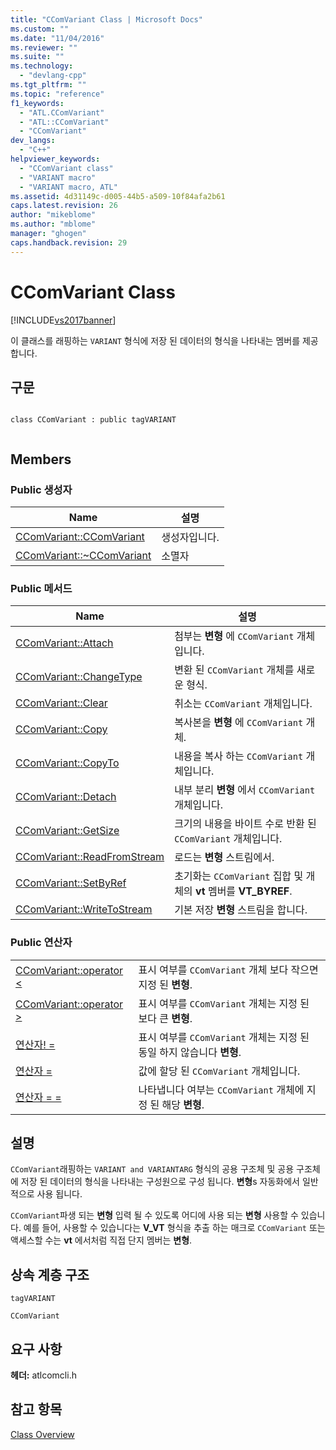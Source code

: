 ```yaml
---
title: "CComVariant Class | Microsoft Docs"
ms.custom: ""
ms.date: "11/04/2016"
ms.reviewer: ""
ms.suite: ""
ms.technology: 
  - "devlang-cpp"
ms.tgt_pltfrm: ""
ms.topic: "reference"
f1_keywords: 
  - "ATL.CComVariant"
  - "ATL::CComVariant"
  - "CComVariant"
dev_langs: 
  - "C++"
helpviewer_keywords: 
  - "CComVariant class"
  - "VARIANT macro"
  - "VARIANT macro, ATL"
ms.assetid: 4d31149c-d005-44b5-a509-10f84afa2b61
caps.latest.revision: 26
author: "mikeblome"
ms.author: "mblome"
manager: "ghogen"
caps.handback.revision: 29
---
```

# CComVariant Class
[!INCLUDE[vs2017banner](../../assembler/inline/includes/vs2017banner.md)]

이 클래스를 래핑하는 `VARIANT` 형식에 저장 된 데이터의 형식을 나타내는 멤버를 제공 합니다.  
  
## 구문  
  
```  
  
class CComVariant : public tagVARIANT  
  
```  
  
## Members  
  
### Public 생성자  
  
|Name|설명|  
|----------|--------|  
|[CComVariant::CComVariant](../Topic/CComVariant::CComVariant.md)|생성자입니다.|  
|[CComVariant::~CComVariant](../Topic/CComVariant::~CComVariant.md)|소멸자|  
  
### Public 메서드  
  
|Name|설명|  
|----------|--------|  
|[CComVariant::Attach](../Topic/CComVariant::Attach.md)|첨부는  **변형** 에 `CComVariant` 개체입니다.|  
|[CComVariant::ChangeType](../Topic/CComVariant::ChangeType.md)|변환 된 `CComVariant` 개체를 새로운 형식.|  
|[CComVariant::Clear](../Topic/CComVariant::Clear.md)|취소는 `CComVariant` 개체입니다.|  
|[CComVariant::Copy](../Topic/CComVariant::Copy.md)|복사본을  **변형** 에 `CComVariant` 개체.|  
|[CComVariant::CopyTo](../Topic/CComVariant::CopyTo.md)|내용을 복사 하는 `CComVariant` 개체입니다.|  
|[CComVariant::Detach](../Topic/CComVariant::Detach.md)|내부 분리  **변형** 에서 `CComVariant` 개체입니다.|  
|[CComVariant::GetSize](../Topic/CComVariant::GetSize.md)|크기의 내용을 바이트 수로 반환 된 `CComVariant` 개체입니다.|  
|[CComVariant::ReadFromStream](../Topic/CComVariant::ReadFromStream.md)|로드는  **변형** 스트림에서.|  
|[CComVariant::SetByRef](../Topic/CComVariant::SetByRef.md)|초기화는 `CComVariant` 집합 및 개체의  **vt** 멤버를  **VT\_BYREF**.|  
|[CComVariant::WriteToStream](../Topic/CComVariant::WriteToStream.md)|기본 저장  **변형** 스트림을 합니다.|  
  
### Public 연산자  
  
|||  
|-|-|  
|[CComVariant::operator \<](../Topic/CComVariant::operator%20%3C.md)|표시 여부를 `CComVariant` 개체 보다 작으면 지정 된  **변형**.|  
|[CComVariant::operator \>](../Topic/CComVariant::operator%20%3E.md)|표시 여부를 `CComVariant` 개체는 지정 된 보다 큰  **변형**.|  
|[연산자\! \=](../Topic/CComVariant::operator%20!=.md)|표시 여부를 `CComVariant` 개체는 지정 된 동일 하지 않습니다  **변형**.|  
|[연산자 \=](../Topic/CComVariant::operator%20=.md)|값에 할당 된 `CComVariant` 개체입니다.|  
|[연산자 \= \=](../Topic/CComVariant::operator%20==.md)|나타냅니다 여부는 `CComVariant` 개체에 지정 된 해당  **변형**.|  
  
## 설명  
 `CComVariant`래핑하는 `VARIANT and VARIANTARG` 형식의 공용 구조체 및 공용 구조체에 저장 된 데이터의 형식을 나타내는 구성원으로 구성 됩니다.  **변형**s 자동화에서 일반적으로 사용 됩니다.  
  
 `CComVariant`파생 되는  **변형** 입력 될 수 있도록 어디에 사용 되는  **변형** 사용할 수 있습니다.  예를 들어, 사용할 수 있습니다는  **V\_VT** 형식을 추출 하는 매크로 `CComVariant` 또는 액세스할 수는  **vt** 에서처럼 직접 단지 멤버는  **변형**.  
  
## 상속 계층 구조  
 `tagVARIANT`  
  
 `CComVariant`  
  
## 요구 사항  
 **헤더:**  atlcomcli.h  
  
## 참고 항목  
 [Class Overview](../../atl/atl-class-overview.md)